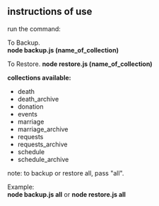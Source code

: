 ## instructions of use

run the command:

To Backup.  
**node backup.js (name_of_collection)**

To Restore. 
**node restore.js (name_of_collection)**

**collections available:**
- death
- death_archive
- donation
- events
- marriage
- marriage_archive
- requests
- requests_archive
- schedule
- schedule_archive

note: to backup or restore all, pass "all".

Example:<br/>
**node backup.js all** or **node restore.js all**
